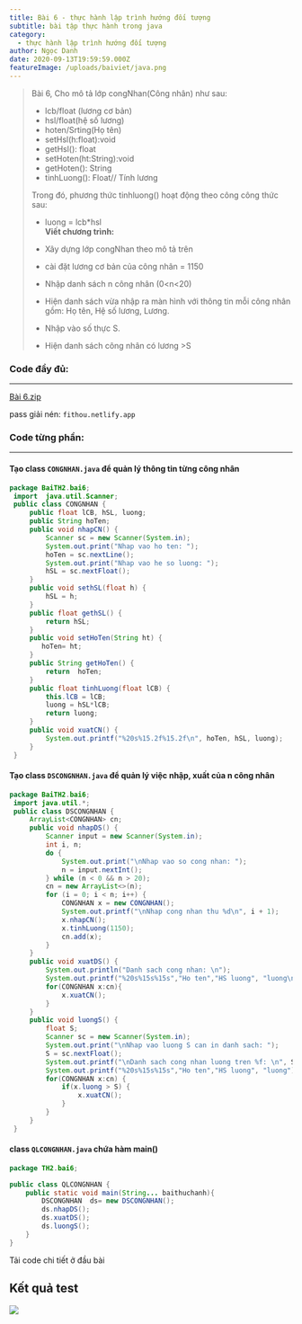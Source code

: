 ```yaml
---
title: Bài 6 - thực hành lập trình hướng đối tượng
subtitle: bài tập thực hành trong java
category:
  - thực hành lập trình hướng đối tượng
author: Ngọc Danh
date: 2020-09-13T19:59:59.000Z
featureImage: /uploads/baiviet/java.png
---
```

> Bài 6, Cho mô tả lớp congNhan(Công nhân) như sau:  
>- lcb/float (lương cơ bản)  
>- hsl/float(hệ số lương)  
>- hoten/Srting(Họ tên)  
>- setHsl(h:float):void  
>- getHsl(): float  
>- setHoten(ht:String):void  
>- getHoten(): String  
>- tinhLuong(): Float// Tính lương  
>
> Trong đó, phương thức tinhluong() hoạt động theo công công thức sau:  
>- luong = lcb\*hsl  
> **Viết chương trình:**  
> 
> *   Xây dựng lớp congNhan theo mô tả trên
> 
> *   cài đặt lương cơ bản của công nhân = 1150
> 
> *   Nhập danh sách n công nhân (0<n<20)
> 
> *   Hiện danh sách vừa nhập ra màn hình với thông tin mỗi công nhân gồm: Họ tên, Hệ số lương, Lương.
> 
> *   Nhập vào số thực S.
> 
> *   Hiện danh sách công nhân có lương >S

### Code đầy đủ:
------------

[Bài 6.zip](https://bit.ly/2GKtkdt)  

pass giải nén: `fithou.netlify.app`

### Code từng phần:  
-----------------

#### Tạo class `CONGNHAN.java` để quản lý thông tin từng công nhân

```java
package BaiTH2.bai6;
 import  java.util.Scanner;
 public class CONGNHAN {
     public float lCB, hSL, luong;
     public String hoTen;
     public void nhapCN() {
         Scanner sc = new Scanner(System.in);
         System.out.print("Nhap vao ho ten: ");
         hoTen = sc.nextLine();
         System.out.print("Nhap vao he so luong: ");
         hSL = sc.nextFloat();
     }
     public void sethSL(float h) {
         hSL = h;
     }
     public float gethSL() {
         return hSL;
     }
     public void setHoTen(String ht) {
        hoTen= ht;
     }
     public String getHoTen() {
         return  hoTen;
     }
     public float tinhLuong(float lCB) {
         this.lCB = lCB;
         luong = hSL*lCB;
         return luong;
     }
     public void xuatCN() {
         System.out.printf("%20s%15.2f%15.2f\n", hoTen, hSL, luong);
     }
 }
```
#### Tạo class `DSCONGNHAN.java` để quản lý việc nhập, xuất của n công nhân

```java
package BaiTH2.bai6;
 import java.util.*;
 public class DSCONGNHAN {
     ArrayList<CONGNHAN> cn;
     public void nhapDS() {
         Scanner input = new Scanner(System.in);
         int i, n;
         do {
             System.out.print("\nNhap vao so cong nhan: ");
             n = input.nextInt();
         } while (n < 0 && n > 20);
         cn = new ArrayList<>(n); 
         for (i = 0; i < n; i++) {
             CONGNHAN x = new CONGNHAN();
             System.out.printf("\nNhap cong nhan thu %d\n", i + 1);
             x.nhapCN();
             x.tinhLuong(1150);
             cn.add(x);
         }
     }
     public void xuatDS() {
         System.out.println("Danh sach cong nhan: \n");
         System.out.printf("%20s%15s%15s","Ho ten","HS luong", "luong\n");
         for(CONGNHAN x:cn){
             x.xuatCN();
         }
     }
     public void luongS() {
         float S;
         Scanner sc = new Scanner(System.in);
         System.out.print("\nNhap vao luong S can in danh sach: ");
         S = sc.nextFloat();
         System.out.printf("\nDanh sach cong nhan luong tren %f: \n", S);
         System.out.printf("%20s%15s%15s","Ho ten","HS luong", "luong");
         for(CONGNHAN x:cn) {
             if(x.luong > S) {
                 x.xuatCN();
             }
         }
     }
 }
```

#### class `QLCONGNHAN.java` chứa hàm main() 

```java
package TH2.bai6;

public class QLCONGNHAN {
    public static void main(String... baithuchanh){
        DSCONGNHAN  ds= new DSCONGNHAN();
        ds.nhapDS();
        ds.xuatDS();
        ds.luongS();
    }
}

```

Tải code chi tiết ở đầu bài

Kết quả test
------------

[![](https://1.bp.blogspot.com/-L0tN3WQrQ9g/XnDMxCn8bRI/AAAAAAAAdws/ffeeeBWKPdotZXUhTx5_w5D2Ccopp3TLQCLcBGAsYHQ/d/2020-03-17_201218.jpg)](https://1.bp.blogspot.com/-L0tN3WQrQ9g/XnDMxCn8bRI/AAAAAAAAdws/ffeeeBWKPdotZXUhTx5_w5D2Ccopp3TLQCLcBGAsYHQ/s1600/2020-03-17_201218.jpg)